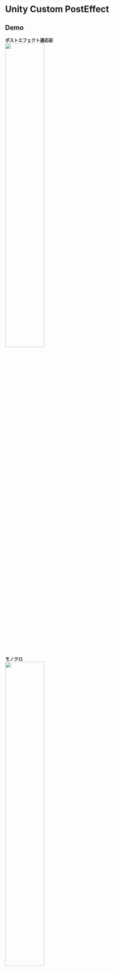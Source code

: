Unity Custom PostEffect
====

## Demo
**ポストエフェクト適応前**\
<img src="https://github.com/nmxi/UnityCustomPostEffect/blob/media/ReadmeMedia/normal.PNG" width="50%">


**モノクロ**\
<img src="https://github.com/nmxi/UnityCustomPostEffect/blob/media/ReadmeMedia/mono.PNG" width="50%">

**２値化**\
<img src="https://github.com/nmxi/UnityCustomPostEffect/blob/media/ReadmeMedia/bin.PNG" width="50%">

**セピア**\
コントラスト調整機能付き\
<img src="https://github.com/nmxi/UnityCustomPostEffect/blob/media/ReadmeMedia/sepia.PNG" width="50%">

**ディスタンスフィールド**\
<img src="https://github.com/nmxi/UnityCustomPostEffect/blob/media/ReadmeMedia/DistanceField.PNG" width="50%">

**トランジション**\
<img src="https://github.com/nmxi/UnityCustomPostEffect/blob/media/ReadmeMedia/transition.gif" width="50%">

## リンク

ルール画像(for you 様)\
URL : http://4you.bz/
